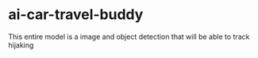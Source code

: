 # ai-car-travel-buddy
 This entire model is a image and object detection that will be able to track hijaking
